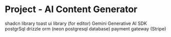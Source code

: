 # Project - AI Content Generator

shadcn library
toast ui library (for editor)
Gemini Generative AI SDK
postgrSql
drizzle orm (neon postgresql database)
payment gateway (Stripe)
